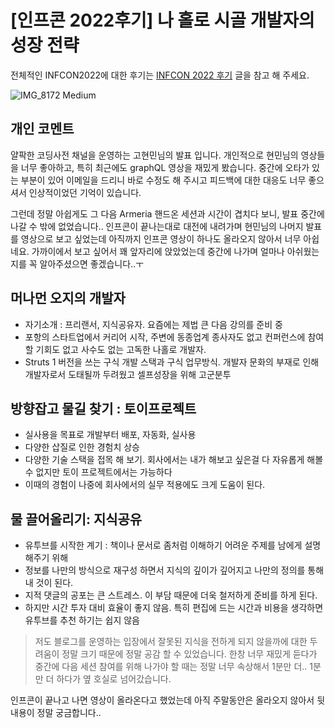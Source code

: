 # [인프콘 2022후기] 나 홀로 시골 개발자의 성장 전략

전체적인 INFCON2022에 대한 후기는 [INFCON 2022 후기](https://shanepark.tistory.com/409) 글을 참고 해 주세요.

![IMG_8172 Medium](https://raw.githubusercontent.com/Shane-Park/mdblog/main/devlife/infcon2022_review.assets/IMG_8172%20Medium.png)

## 개인 코멘트

얄팍한 코딩사전 채널을 운영하는 고현민님의 발표 입니다. 개인적으로 현민님의 영상들을 너무 좋아하고, 특히 최근에도 graphQL 영상을 재밌게 봤습니다. 중간에 오타가 있는 부분이 있어 이메일을 드리니 바로 수정도 해 주시고 피드백에 대한 대응도 너무 좋으셔서 인상적이었던 기억이 있습니다.

그런데 정말 아쉽게도 그 다음 Armeria 핸드온 세션과 시간이 겹치다 보니, 발표 중간에 나갈 수 밖에 없었습니다.. 인프콘이 끝나는대로 대전에 내려가며 현민님의 나머지 발표를 영상으로 보고 싶었는데 아직까지 인프콘 영상이 하나도 올라오지 않아서 너무 아쉽네요. 가까이에서 보고 싶어서 꽤 앞자리에 앉았었는데 중간에 나가며 얼마나 아쉬웠는지를 꼭 알아주셨으면 좋겠습니다..ㅜ

## 머나먼 오지의 개발자

- 자기소개 : 프리랜서, 지식공유자. 요즘에는 제법 큰 다음 강의를 준비 중
- 포항의 스타트업에서 커리어 시작, 주변에 동종업계 종사자도 없고 컨퍼런스에 참여할 기회도 없고 사수도 없는 고독한 나홀로 개발자.
- Struts 1 버전을 쓰는 구식 개발 스택과 구식 업무방식. 개발자 문화의 부재로 인해 개발자로서 도태될까 두려웠고 셀프성장을 위해 고군분투

## 방향잡고 물길 찾기 : 토이프로젝트

- 실사용을 목표로 개발부터 배포, 자동화, 실사용
- 다양한 삽질로 인한 경험치 상승
- 다양한 기술 스택을 접목 해 보기. 회사에서는 내가 해보고 싶은걸 다 자유롭게 해볼수 없지만 토이 프로젝트에서는 가능하다
- 이때의 경험이 나중에 회사에서의 실무 적용에도 크게 도움이 된다.

## 물 끌어올리기: 지식공유

- 유투브를 시작한 계기 : 책이나 문서로 좀처럼 이해하기 어려운 주제를 남에게 설명해주기 위해
- 정보를 나만의 방식으로 재구성 하면서 지식의 깊이가 깊어지고 나만의 정의를 통해 내 것이 된다.
- 지적 댓글의 공포는 큰 스트레스. 이 부담 때문에 더욱 철저하게 준비를 하게 된다. 
- 하지만 시간 투자 대비 효율이 좋지 않음. 특히 편집에 드는 시간과 비용을 생각하면 유투브를 추천 하기는 쉽지 않음

> 저도 블로그를 운영하는 입장에서 잘못된 지식을 전하게 되지 않을까에 대한 두려움이 정말 크기 때문에 정말 공감 할 수 있었습니다. 한창 너무 재밌게 듣다가 중간에 다음 세션 참여를 위해 나가야 할 때는 정말 너무 속상해서 1분만 더.. 1분만 더 하다가 옆 호실로 넘어갔습니다.

인프콘이 끝나고 나면 영상이 올라온다고 했었는데 아직 주말동안은 올라오지 않아서 뒷 내용이 정말 궁금합니다..